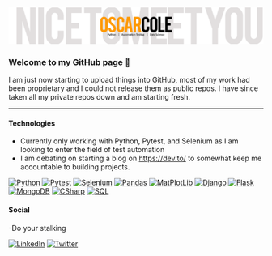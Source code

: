 <img src = 'GitHubBanner.png' alt = 'Banner'/>

### Welcome to my GitHub page 👋


I am just now starting to upload things into GitHub, most of my work had been proprietary and I could not release them as public repos. I have since taken all my private repos down and am starting fresh.
<hr/>

#### Technologies
- Currently only working with Python, Pytest, and Selenium as I am looking to enter the field of test automation
- I am debating on starting a blog on https://dev.to/ to somewhat keep me accountable to building projects.


[![Python](https://img.shields.io/badge/Language-Python-3e7cad?style=for-the-badge&logo=Python&logoColor=white)](https://www.python.org/)
[![Pytest](https://img.shields.io/badge/Test-Pytest-ffdd53?style=for-the-badge&logo=Python&logoColor=white)](https://docs.pytest.org/en/latest/)
[![Selenium](https://img.shields.io/badge/BrowserAutomation-Selenium-3e7cad?style=for-the-badge&logo=Python&logoColor=white)](https://selenium-python.readthedocs.io/)
[![Pandas](https://img.shields.io/badge/DataAnalysis-Pandas-purple?style=for-the-badge&logo=Pandas&logoColor=white)](https://pandas.pydata.org/)
[![MatPlotLib](https://img.shields.io/badge/DataAnalysis-MatPlotLib-3e7cad?style=for-the-badge&logo=MatPlotLib&logoColor=white)](https://matplotlib.org/)
[![Django](https://img.shields.io/badge/WebBased-Django-0c4b33?style=for-the-badge&logo=Django&logoColor=white)](https://www.djangoproject.com/)
[![Flask](https://img.shields.io/badge/WebBased-Flask-000000?style=for-the-badge&logo=Flask&logoColor=white)](https://flask.palletsprojects.com/en/1.1.x/)
[![MongoDB](https://img.shields.io/badge/Database-MongoDB-13aa52?style=for-the-badge&logo=MongoDB&logoColor=white)](https://www.mongodb.com/)
[![CSharp](https://img.shields.io/badge/Language-CSharp-informational?style=for-the-badge&logo=C&logoColor=white)](https://docs.microsoft.com/en-us/dotnet/)
[![SQL](https://img.shields.io/badge/Database-SQL-informational?style=for-the-badge&logo=MySQL&logoColor=white)](https://www.microsoft.com/en-us/sql-server/sql-server-2019)

#### Social
-Do your stalking

[![LinkedIn](https://img.shields.io/badge/LinkedIn-oscarcole-informational?style=for-the-badge&logo=linkedin&logoColor=white)](https://www.linkedin.com/in/oscarcole/)
[![Twitter](https://img.shields.io/badge/Twitter-oscarcole-lightblue?style=for-the-badge&logo=twitter&logoColor=white)](https://www.twitter.com/TheN0rthC0le/)
